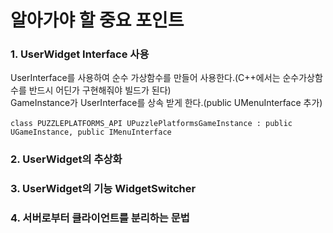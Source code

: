 
# 알아가야 할 중요 포인트

### 1. UserWidget Interface 사용
UserInterface를 사용하여 순수 가상함수를 만들어 사용한다.(C++에서는 순수가상함수를 반드시 어딘가 구현해줘야 빌드가 된다) <br>
GameInstance가 UserInterface를 상속 받게 한다.(public UMenuInterface 추가) <br> <br>
``` class PUZZLEPLATFORMS_API UPuzzlePlatformsGameInstance : public UGameInstance, public IMenuInterface ``` <br>
### 2. UserWidget의 추상화

### 3. UserWidget의 기능 WidgetSwitcher

### 4. 서버로부터 클라이언트를 분리하는 문법
